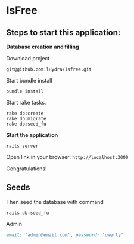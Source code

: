 # IsFree

## Steps to start this application:

**Database creation and filling**

Download project

```
git@github.com:lHydra/isfree.git
```

Start bundle install

```
bundle install
```

Start rake tasks.

```
rake db:create
rake db:migrate
rake db:seed_fu
```

**Start the application**

```
rails server
```

Open link in your browser: `http://localhost:3000`

Congratulations!

## Seeds

Then seed the database with command

```console
rails db:seed_fu
```

Admin

```ruby
email: 'admin@email.com', password: 'qwerty'
```
